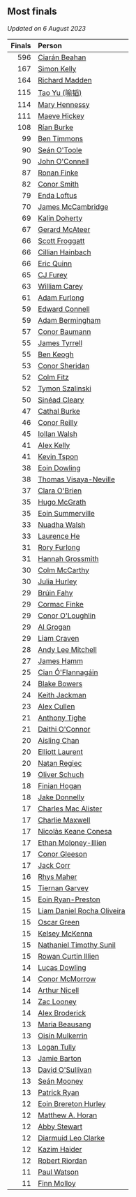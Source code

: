 ## Most finals

*Updated on  6 August 2023*

| Finals | Person |
| ---: | :--- |
| 596 | [Ciarán Beahan](https://www.worldcubeassociation.org/persons/2012BEAH01) |
| 167 | [Simon Kelly](https://www.worldcubeassociation.org/persons/2017KELL08) |
| 164 | [Richard Madden](https://www.worldcubeassociation.org/persons/2017MADD04) |
| 115 | [Tao Yu (喻韬)](https://www.worldcubeassociation.org/persons/2012YUTA01) |
| 114 | [Mary Hennessy](https://www.worldcubeassociation.org/persons/2015HENN02) |
| 111 | [Maeve Hickey](https://www.worldcubeassociation.org/persons/2017HICK06) |
| 108 | [Rían Burke](https://www.worldcubeassociation.org/persons/2019BURK05) |
| 99 | [Ben Timmons](https://www.worldcubeassociation.org/persons/2017TIMM01) |
| 90 | [Seán O'Toole](https://www.worldcubeassociation.org/persons/2017OTOO03) |
| 90 | [John O'Connell](https://www.worldcubeassociation.org/persons/2015OCON03) |
| 87 | [Ronan Finke](https://www.worldcubeassociation.org/persons/2021FINK02) |
| 82 | [Conor Smith](https://www.worldcubeassociation.org/persons/2018SMIT37) |
| 79 | [Enda Loftus](https://www.worldcubeassociation.org/persons/2021LOFT01) |
| 70 | [James McCambridge](https://www.worldcubeassociation.org/persons/2019MCCA09) |
| 69 | [Kalin Doherty](https://www.worldcubeassociation.org/persons/2021DOHE02) |
| 67 | [Gerard McAteer](https://www.worldcubeassociation.org/persons/2016MCAT01) |
| 66 | [Scott Froggatt](https://www.worldcubeassociation.org/persons/2019FROG01) |
| 66 | [Cillian Hainbach](https://www.worldcubeassociation.org/persons/2022HAIN04) |
| 66 | [Eric Quinn](https://www.worldcubeassociation.org/persons/2019QUIN11) |
| 65 | [CJ Furey](https://www.worldcubeassociation.org/persons/2022FURE01) |
| 63 | [William Carey](https://www.worldcubeassociation.org/persons/2019CARE02) |
| 61 | [Adam Furlong](https://www.worldcubeassociation.org/persons/2019FURL04) |
| 59 | [Edward Connell](https://www.worldcubeassociation.org/persons/2018CONN04) |
| 59 | [Adam Bermingham](https://www.worldcubeassociation.org/persons/2020BERM02) |
| 57 | [Conor Baumann](https://www.worldcubeassociation.org/persons/2009BAUM01) |
| 55 | [James Tyrrell](https://www.worldcubeassociation.org/persons/2019TYRR01) |
| 55 | [Ben Keogh](https://www.worldcubeassociation.org/persons/2016KEOG01) |
| 53 | [Conor Sheridan](https://www.worldcubeassociation.org/persons/2012SHER01) |
| 52 | [Colm Fitz](https://www.worldcubeassociation.org/persons/2017FITZ01) |
| 52 | [Tymon Szalinski](https://www.worldcubeassociation.org/persons/2021SZAL01) |
| 50 | [Sinéad Cleary](https://www.worldcubeassociation.org/persons/2019CLEA04) |
| 47 | [Cathal Burke](https://www.worldcubeassociation.org/persons/2021BURK03) |
| 46 | [Conor Reilly](https://www.worldcubeassociation.org/persons/2022REIL01) |
| 45 | [Iollan Walsh](https://www.worldcubeassociation.org/persons/2021WALS03) |
| 41 | [Alex Kelly](https://www.worldcubeassociation.org/persons/2022KELL03) |
| 41 | [Kevin Tspon](https://www.worldcubeassociation.org/persons/2021TSPO01) |
| 38 | [Eoin Dowling](https://www.worldcubeassociation.org/persons/2017DOWL01) |
| 38 | [Thomas Visaya-Neville](https://www.worldcubeassociation.org/persons/2014VISA01) |
| 37 | [Clara O'Brien](https://www.worldcubeassociation.org/persons/2021OBRI04) |
| 35 | [Hugo McGrath](https://www.worldcubeassociation.org/persons/2022MCGR02) |
| 35 | [Eoin Summerville](https://www.worldcubeassociation.org/persons/2016SUMM02) |
| 33 | [Nuadha Walsh](https://www.worldcubeassociation.org/persons/2021WALS04) |
| 33 | [Laurence He](https://www.worldcubeassociation.org/persons/2019HELA03) |
| 31 | [Rory Furlong](https://www.worldcubeassociation.org/persons/2022FURL01) |
| 31 | [Hannah Grossmith](https://www.worldcubeassociation.org/persons/2022GROS04) |
| 30 | [Colm McCarthy](https://www.worldcubeassociation.org/persons/2018MCCA02) |
| 30 | [Julia Hurley](https://www.worldcubeassociation.org/persons/2022HURL02) |
| 29 | [Brúin Fahy](https://www.worldcubeassociation.org/persons/2022FAHY01) |
| 29 | [Cormac Finke](https://www.worldcubeassociation.org/persons/2021FINK01) |
| 29 | [Conor O'Loughlin](https://www.worldcubeassociation.org/persons/2018OLOU01) |
| 29 | [Al Grogan](https://www.worldcubeassociation.org/persons/2018GROG01) |
| 29 | [Liam Craven](https://www.worldcubeassociation.org/persons/2017CRAV01) |
| 28 | [Andy Lee Mitchell](https://www.worldcubeassociation.org/persons/2017MITC05) |
| 27 | [James Hamm](https://www.worldcubeassociation.org/persons/2012HAMM01) |
| 25 | [Cian Ó'Flannagáin](https://www.worldcubeassociation.org/persons/2021OFLA01) |
| 24 | [Blake Bowers](https://www.worldcubeassociation.org/persons/2010BOWE01) |
| 24 | [Keith Jackman](https://www.worldcubeassociation.org/persons/2019JACK03) |
| 23 | [Alex Cullen](https://www.worldcubeassociation.org/persons/2016CULL02) |
| 21 | [Anthony Tighe](https://www.worldcubeassociation.org/persons/2021TIGH01) |
| 21 | [Daithi O'Connor](https://www.worldcubeassociation.org/persons/2021OCON01) |
| 20 | [Aisling Chan](https://www.worldcubeassociation.org/persons/2014CHAN05) |
| 20 | [Elliott Laurent](https://www.worldcubeassociation.org/persons/2022LAUR09) |
| 20 | [Natan Regiec](https://www.worldcubeassociation.org/persons/2022REGI03) |
| 19 | [Oliver Schuch](https://www.worldcubeassociation.org/persons/2021SCHU02) |
| 18 | [Finian Hogan](https://www.worldcubeassociation.org/persons/2022HOGA01) |
| 18 | [Jake Donnelly](https://www.worldcubeassociation.org/persons/2015DONN01) |
| 17 | [Charles Mac Alister](https://www.worldcubeassociation.org/persons/2022ALIS02) |
| 17 | [Charlie Maxwell](https://www.worldcubeassociation.org/persons/2022MAXW02) |
| 17 | [Nicolàs Keane Conesa](https://www.worldcubeassociation.org/persons/2021CONE01) |
| 17 | [Ethan Moloney-Illien](https://www.worldcubeassociation.org/persons/2019MOLO02) |
| 17 | [Conor Gleeson](https://www.worldcubeassociation.org/persons/2022GLEE01) |
| 17 | [Jack Corr](https://www.worldcubeassociation.org/persons/2022CORR06) |
| 16 | [Rhys Maher](https://www.worldcubeassociation.org/persons/2022MAHE05) |
| 15 | [Tiernan Garvey](https://www.worldcubeassociation.org/persons/2022GARV01) |
| 15 | [Eoin Ryan-Preston](https://www.worldcubeassociation.org/persons/2019RYAN03) |
| 15 | [Liam Daniel Rocha Oliveira](https://www.worldcubeassociation.org/persons/2022OLIV10) |
| 15 | [Oscar Green](https://www.worldcubeassociation.org/persons/2022GREE14) |
| 15 | [Kelsey McKenna](https://www.worldcubeassociation.org/persons/2012MCKE01) |
| 15 | [Nathaniel Timothy Sunil](https://www.worldcubeassociation.org/persons/2022SUNI01) |
| 15 | [Rowan Curtin Illien](https://www.worldcubeassociation.org/persons/2019ILLI01) |
| 14 | [Lucas Dowling](https://www.worldcubeassociation.org/persons/2023DOWL01) |
| 14 | [Conor McMorrow](https://www.worldcubeassociation.org/persons/2019MCMO01) |
| 14 | [Arthur Nicell](https://www.worldcubeassociation.org/persons/2022NICE01) |
| 14 | [Zac Looney](https://www.worldcubeassociation.org/persons/2019LOON02) |
| 14 | [Alex Broderick](https://www.worldcubeassociation.org/persons/2022BROD01) |
| 13 | [Maria Beausang](https://www.worldcubeassociation.org/persons/2016BEAU03) |
| 13 | [Oisín Mulkerrin](https://www.worldcubeassociation.org/persons/2023MULK01) |
| 13 | [Logan Tully](https://www.worldcubeassociation.org/persons/2022TULL02) |
| 13 | [Jamie Barton](https://www.worldcubeassociation.org/persons/2021BART03) |
| 13 | [David O'Sullivan](https://www.worldcubeassociation.org/persons/2019OSUL02) |
| 13 | [Seán Mooney](https://www.worldcubeassociation.org/persons/2015MOON02) |
| 13 | [Patrick Ryan](https://www.worldcubeassociation.org/persons/2022RYAN01) |
| 12 | [Eoin Brereton Hurley](https://www.worldcubeassociation.org/persons/2014HURL01) |
| 12 | [Matthew A. Horan](https://www.worldcubeassociation.org/persons/2017HORA02) |
| 12 | [Abby Stewart](https://www.worldcubeassociation.org/persons/2019STEW05) |
| 12 | [Diarmuid Leo Clarke](https://www.worldcubeassociation.org/persons/2022CLAR14) |
| 12 | [Kazim Haider](https://www.worldcubeassociation.org/persons/2019HAID03) |
| 12 | [Robert Riordan](https://www.worldcubeassociation.org/persons/2016RIOR01) |
| 11 | [Paul Watson](https://www.worldcubeassociation.org/persons/2019WATS03) |
| 11 | [Finn Molloy](https://www.worldcubeassociation.org/persons/2022MOLL03) |
